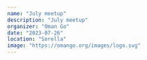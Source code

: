 ```yaml
---
name: "July meetup"
description: "July meetup"
organizer: "Oman Go"
date: "2023-07-26"
location: "Sorella"
image: "https://omango.org/images/logo.svg"
---
```

